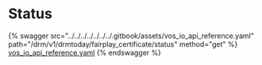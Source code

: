 # Status

{% swagger src="../../../../../../../.gitbook/assets/vos_io_api_reference.yaml" path="/drm/v1/drmtoday/fairplay_certificate/status" method="get" %}
[vos_io_api_reference.yaml](../../../../../../../.gitbook/assets/vos_io_api_reference.yaml)
{% endswagger %}
